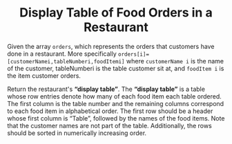 ﻿<h1 align="center">Display Table of Food Orders in a Restaurant</h1>

Given the array `orders`, which represents the orders that customers have done in a restaurant. More specifically `orders[i]=[customerNamei,tableNumberi,foodItemi]` where `customerName i` is the name of the customer, tableNumberi is the table customer sit at, and `foodItem i` is the item customer orders.

Return the restaurant's **“display table”**. The **“display table”** is a table whose row entries denote how many of each food item each table ordered. The first column is the table number and the remaining columns correspond to each food item in alphabetical order. The first row should be a header whose first column is “Table”, followed by the names of the food items. Note that the customer names are not part of the table. Additionally, the rows should be sorted in numerically increasing order.